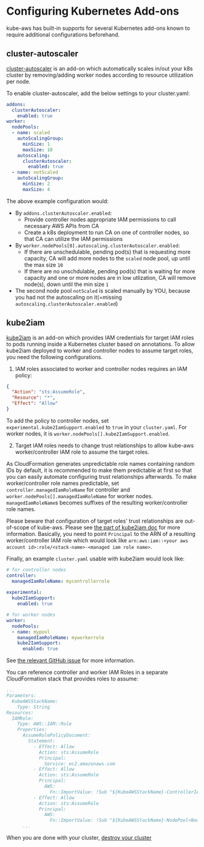 # Configuring Kubernetes Add-ons

kube-aws has built-in supports for several Kubernetes add-ons known to require additional configurations beforehand.

## cluster-autoscaler

[cluster-autoscaler](https://github.com/kubernetes/autoscaler/tree/master/cluster-autoscaler) is an add-on which automatically
scales in/out your k8s cluster by removing/adding worker nodes according to resource utilization per node.

To enable cluster-autoscaler, add the below settings to your cluster.yaml:

```yaml
addons:
  clusterAutoscaler:
    enabled: true
worker:
  nodePools:
  - name: scaled
    autoScalingGroup:
      minSize: 1
      maxSize: 10
    autoscaling:
      clusterAutoscaler:
        enabled: true
  - name: notScaled
    autoScalingGroup:
      minSize: 2
      maxSize: 4
```

The above example configuration would:

* By `addons.clusterAutoscaler.enabled`:
  * Provide controller nodes appropriate IAM permissions to call necessary AWS APIs from CA
  * Create a k8s deployment to run CA on one of controller nodes, so that CA can utilize the IAM permissions
* By `worker.nodePools[0].autoscaling.clusterAutoscaler.enabled`:
  * If there are unschedulable, pending pod(s) that is requesting more capacity, CA will add more nodes to the `scaled` node pool, up until the max size `10`
  * If there are no unschdulable, pending pod(s) that is waiting for more capacity and one or more nodes are in low utlization, CA will remove node(s), down until the min size `1`
* The second node pool `notScaled` is scaled manually by YOU, because you had not the autoscaling on it(=missing `autoscaling.clusterAutoscaler.enabled`)

## kube2iam
 
[kube2iam](https://github.com/jtblin/kube2iam) is an add-on which provides IAM credentials for target IAM roles to pods running inside a Kubernetes cluster based on annotations.
To allow kube2iam deployed to worker and controller nodes to assume target roles, you need the following configurations.

1. IAM roles associated to worker and controller nodes requires an IAM policy:
 
  ```json
  {
    "Action": "sts:AssumeRole",
    "Resource": "*",
    "Effect": "Allow"
  }
  ```

  To add the policy to controller nodes, set `experimental.kube2IamSupport.enabled` to `true` in your `cluster.yaml`.
  For worker nodes, it is `worker.nodePools[].kube2IamSupport.enabled`.

2. Target IAM roles needs to change trust relationships to allow kube-aws worker/controller IAM role to assume the target roles.

  As CloudFormation generates unpredictable role names containing random IDs by default, it is recommended to make them predictable at first so that you can easily automate configuring trust relationships afterwards.
  To make worker/controller role names predictable, set `controller.managedIamRoleName` for controller and `worker.nodePools[].managedIamRoleName` for worker nodes.
  `managedIamRoleName`s becomes suffixes of the resulting worker/controller role names. 
  
  Please beware that configuration of target roles' trust relationships are out-of-scope of kube-aws.
  Please see [the part of kube2iam doc](https://github.com/jtblin/kube2iam#iam-roles) for more information. Basically,
  you need to point `Principal` to the ARN of a resulting worker/controller IAM role which would look like `arn:aws:iam::<your aws account id>:role/<stack-name>-<managed iam role name>`. 

Finally, an example `cluster.yaml` usable with kube2iam would look like:

```yaml
# for controller nodes
controller:
  managedIamRoleName: mycontrollerrole
 
experimental:
  kube2IamSupport:
    enabled: true

# for worker nodes
worker:
  nodePools:
  - name: mypool
    managedIamRoleName: myworkerrole
    kube2IamSupport:
      enabled: true
 ```

See [the relevant GitHub issue](https://github.com/kubernetes-incubator/kube-aws/issues/253) for more information.

You can reference controller and worker IAM Roles in a separate CloudFormation stack that provides roles to assume:

```yaml
...
Parameters:
  KubeAWSStackName:
    Type: String
Resources:
  IAMRole:
    Type: AWS::IAM::Role
    Properties:
      AssumeRolePolicyDocument:
        Statement:
          - Effect: Allow
            Action: sts:AssumeRole
            Principal:
              Service: ec2.amazonaws.com
          - Effect: Allow
            Action: sts:AssumeRole
            Principal:
              AWS:
                Fn::ImportValue: !Sub "${KubeAWSStackName}-ControllerIAMRoleArn"
          - Effect: Allow
            Action: sts:AssumeRole
            Principal:
              AWS:
                Fn::ImportValue: !Sub "${KubeAWSStackName}-NodePool<Node Pool Name>WorkerIAMRoleArn"
      ...
```

When you are done with your cluster, [destroy your cluster][getting-started-step-7]

[getting-started-step-1]: kubernetes-on-aws.md
[getting-started-step-2]: kubernetes-on-aws-render.md
[getting-started-step-3]: kubernetes-on-aws-launch.md
[getting-started-step-4]: kube-aws-cluster-updates.md
[getting-started-step-5]: kubernetes-on-aws-node-pool.md
[getting-started-step-6]: kubernetes-on-aws-add-ons.md
[getting-started-step-7]: kubernetes-on-aws-destroy.md
